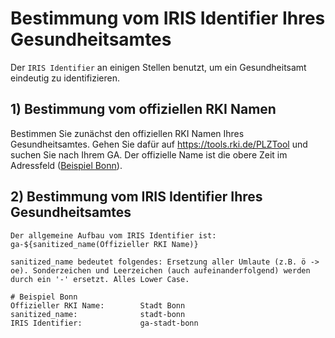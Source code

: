 # Bestimmung vom IRIS Identifier Ihres Gesundheitsamtes

Der `IRIS Identifier` an einigen Stellen benutzt, um ein Gesundheitsamt eindeutig zu identifizieren. 

## 1) Bestimmung vom offiziellen RKI Namen

Bestimmen Sie zunächst den offiziellen RKI Namen Ihres Gesundheitsamtes. Gehen Sie dafür auf https://tools.rki.de/PLZTool und suchen Sie nach Ihrem GA. Der offizielle Name ist die obere Zeit im Adressfeld ([Beispiel Bonn](./Beispiel-Bonn.png)).

## 2) Bestimmung vom IRIS Identifier Ihres Gesundheitsamtes

   ```
   Der allgemeine Aufbau vom IRIS Identifier ist: ga-${sanitized_name(Offizieller RKI Name)}

   sanitized_name bedeutet folgendes: Ersetzung aller Umlaute (z.B. ö -> oe). Sonderzeichen und Leerzeichen (auch aufeinanderfolgend) werden durch ein '-' ersetzt. Alles Lower Case.

   # Beispiel Bonn
   Offizieller RKI Name:        Stadt Bonn
   sanitized_name:              stadt-bonn
   IRIS Identifier:             ga-stadt-bonn
   ```